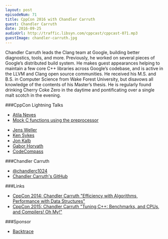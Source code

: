 ```yaml
---
layout: post
episodeNum: 71
title: CppCon 2016 with Chandler Carruth
guest: Chandler Carruth
date: 2016-09-25
audioUrl: http://traffic.libsyn.com/cppcast/cppcast-071.mp3
guestImage: chandler-carruth.jpg
---
```


Chandler Carruth leads the Clang team at Google, building better diagnostics, tools, and more. Previously, he worked on several pieces of Google’s distributed build system. He makes guest appearances helping to maintain a few core C++ libraries across Google’s codebase, and is active in the LLVM and Clang open source communities. He received his M.S. and B.S. in Computer Science from Wake Forest University, but disavows all knowledge of the contents of his Master’s thesis. He is regularly found drinking Cherry Coke Zero in the daytime and pontificating over a single malt scotch in the evening.

###CppCon Lightning Talks

 * [Atila Neves](https://twitter.com/atilaneves)
 * [Mock C functions using the preprocessor](https://github.com/atilaneves/premock)
 - [Jens Weller](https://twitter.com/meetingcpp)
 - [Ken Sykes](https://www.linkedin.com/in/ken-sykes-10ba9a3a)
 - [Jon Kalb](https://twitter.com/_jonkalb)
 - [Gabor Horvath](https://github.com/Xazax-hun)
 - [CodeCompass](https://github.com/Ericsson/CodeCompass)
 
###Chandler Carruth

 - [@chandlerc1024](https://twitter.com/chandlerc1024)
 - [Chandler Carruth's GitHub](https://github.com/chandlerc)
 
###Links

 - [CppCon 2014: Chandler Carruth "Efficiency with Algorithms, Performance with Data Structures"](https://www.youtube.com/watch?v=fHNmRkzxHWs)
 - [CppCon 2015: Chandler Carruth "Tuning C++: Benchmarks, and CPUs, and Compilers! Oh My!"](https://www.youtube.com/watch?v=nXaxk27zwlk)
 
###Sponsor

- [Backtrace](https://www.backtrace.io/cppcast)

